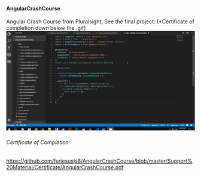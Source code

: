 #### AngularCrashCourse
Angular Crash Course from Pluralsight, See the final project: (*Certificate of completion down below the .gif)
![FinalProject](https://github.com/ferjesusjs8/AngularCrashCourse/blob/master/Support%20Material/FinalProject/Pluralsight_AngularCrashCourse.gif)

###### Certificate of Completion:
https://github.com/ferjesusjs8/AngularCrashCourse/blob/master/Support%20Material/Certificate/AngularCrashCourse.pdf
